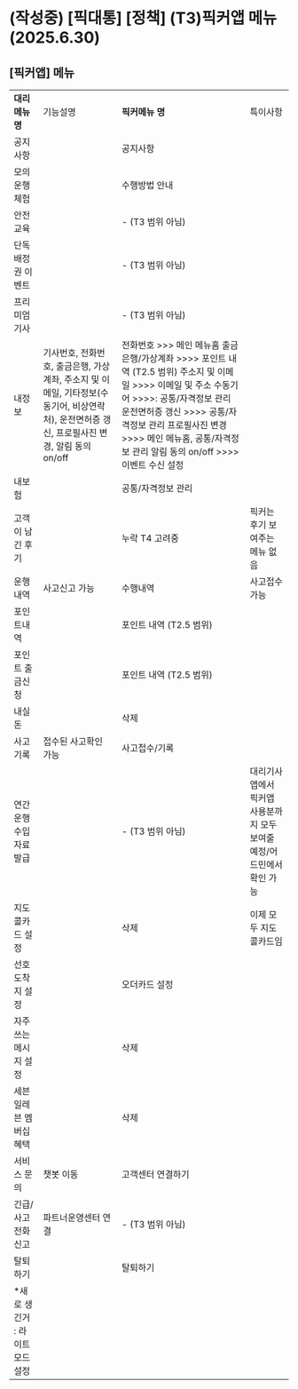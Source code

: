 # (작성중) [픽대통] [정책] (T3)픽커앱 메뉴(2025.6.30)

**[픽커앱] 메뉴**
------------

|  |  |  |  |
| --- | --- | --- | --- |
| **대리메뉴 명** | 기능설명 | **픽커메뉴 명** | 특이사항 |
| 공지사항 |  | 공지사항 |  |
| 모의운행 체험 |  | 수행방법 안내 |  |
| 안전교육 |  | - (T3 범위 아님) |  |
| 단독배정권 이벤트 |  | - (T3 범위 아님) |  |
| 프리미엄 기사 |  | - (T3 범위 아님) |  |
| 내정보 | 기사번호, 전화번호, 출금은행, 가상계좌, 주소지 및 이메일, 기타정보(수동기어, 비상연락처), 운전면허증 갱신, 프로필사진 변경, 알림 동의 on/off | 전화번호 >>> 메인 메뉴홈 출금은행/가상계좌 >>>> 포인트 내역 (T2.5 범위) 주소지 및 이메일 >>>> 이메일 및 주소 수동기어 >>>>: 공통/자격정보 관리 운전면허증 갱신 >>>> 공통/자격정보 관리 프로필사진 변경 >>>> 메인 메뉴홈, 공통/자격정보 관리 알림 동의 on/off >>>> 이벤트 수신 설정 |  |
| 내보험 |  | 공통/자격정보 관리 |  |
| 고객이 남긴 후기 |  | 누락 T4 고려중 | 픽커는 후기 보여주는 메뉴 없음 |
| 운행내역 | 사고신고 가능 | 수행내역 | 사고접수 가능 |
| 포인트내역 |  | 포인트 내역 (T2.5 범위) |  |
| 포인트 출금신청 |  | 포인트 내역 (T2.5 범위) |  |
| 내실돈 |  | 삭제 |  |
| 사고기록 | 접수된 사고확인 가능 | 사고접수/기록 |  |
| 연간 운행수입자료 발급 |  | - (T3 범위 아님) | 대리기사앱에서 픽커앱 사용분까지 모두 보여줄 예정/어드민에서 확인 가능 |
| 지도 콜카드 설정 |  | 삭제 | 이제 모두 지도콜카드임 |
| 선호 도착지 설정 |  | 오더카드 설정 |  |
| 자주쓰는 메시지 설정 |  | 삭제 |  |
| 세븐일레븐 멤버십 혜택 |  | 삭제 |  |
| 서비스 문의 | 챗봇 이동 | 고객센터 연결하기 |  |
| 긴급/사고 전화 신고 | 파트너운영센터 연결 | - (T3 범위 아님) |  |
| 탈퇴하기 |  | 탈퇴하기 |  |
| \*새로 생긴거 : 라이트모드 설정 |  |  |  |